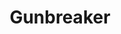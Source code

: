 ---
layout: default
title: Gunbreaker
description: A collection of macros for use with the Gunbreaker class
has_children: true
permalink: /FFXIV-Macros/DoM/Healer/Gunbreaker
---